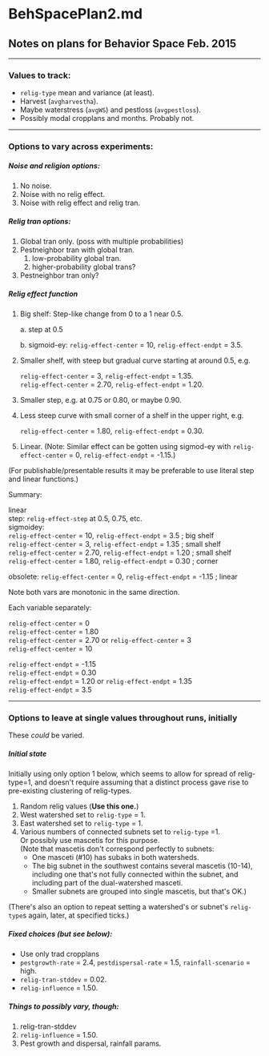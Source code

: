 BehSpacePlan2.md
====
## Notes on plans for Behavior Space Feb. 2015

--------------

### Values to track:

* `relig-type` mean and variance (at least).
* Harvest (`avgharvestha`).
* Maybe waterstress (`avgWS`) and pestloss (`avgpestloss`).
* Possibly modal cropplans and months.  Probably not.

--------------

### Options to vary across experiments:

##### Noise and religion options:

1. No noise.
2. Noise with no relig effect.
3. Noise with relig effect and relig tran.

##### Relig tran options:

1. Global tran only.  (poss with multiple probabilities)
2. Pestneighbor tran with global tran.
	1. low-probability global tran.
	2. higher-probability global trans?
3. Pestneighbor tran only?


##### Relig effect function

1. Big shelf: Step-like change from 0 to a 1 near 0.5.

	a. step at 0.5

	b. sigmoid-ey: `relig-effect-center` = 10, `relig-effect-endpt` = 3.5.  

2. Smaller shelf, with steep but gradual curve starting at around 0.5,
   e.g.

	`relig-effect-center` = 3, `relig-effect-endpt` = 1.35.  
	`relig-effect-center` = 2.70, `relig-effect-endpt` = 1.20.

3. Smaller step, e.g. at 0.75 or 0.80, or maybe 0.90.

4. Less steep curve with small corner of a shelf in the upper right,
   e.g.

	`relig-effect-center` = 1.80, `relig-effect-endpt` = 0.30.  

5. Linear. (Note: Similar effect can be gotten using sigmod-ey with
   `relig-effect-center` = 0, `relig-effect-endpt` = -1.15.)

(For publishable/presentable results it may be preferable to use
literal step and linear functions.)

Summary:

linear  
step: `relig-effect-step` at 0.5, 0.75, etc.  
sigmoidey:  
`relig-effect-center` = 10, `relig-effect-endpt` = 3.5   ; big shelf  
`relig-effect-center` = 3, `relig-effect-endpt` = 1.35     ; small shelf  
`relig-effect-center` = 2.70, `relig-effect-endpt` = 1.20   ; small shelf  
`relig-effect-center` = 1.80, `relig-effect-endpt` = 0.30   ; corner  


obsolete:
`relig-effect-center` = 0, `relig-effect-endpt` = -1.15 ; linear  

Note both vars are monotonic in the same direction.

Each variable separately:

`relig-effect-center` = 0  
`relig-effect-center` = 1.80  
`relig-effect-center` = 2.70 or `relig-effect-center` = 3  
`relig-effect-center` = 10  

 `relig-effect-endpt` = -1.15  
 `relig-effect-endpt` = 0.30  
 `relig-effect-endpt` = 1.20 or `relig-effect-endpt` = 1.35  
 `relig-effect-endpt` = 3.5  

-----------

### Options to leave at single values throughout runs, initially

These *could* be varied.

##### Initial state

Initially using only option 1 below, which seems to allow for spread of
relig-type=1, and doesn't require assuming that a distinct process gave
rise to pre-existing clustering of relig-types.

1. Random relig values (**Use this one.**)
2. West watershed set to `relig-type` = 1.
3. East watershed set to `relig-type` = 1.
4. Various numbers of connected subnets set to `relig-type` =1.  
   Or possibly use mascetis for this purpose.  
   (Note that mascetis don't correspond perfectly to subnets:
   	* One masceti (#10) has subaks in both watersheds.
	* The big subnet in the southwest contains several mascetis
	  (10-14), including one that's not fully connected within the 
	  subnet, and including part of the dual-watershed masceti.
	* Smaller subnets are grouped into single mascetis, but that's OK.)

(There's also an option to repeat setting a watershed's or subnet's
`relig-type`s again, later, at specified ticks.)

##### Fixed choices (but see below):

* Use only trad cropplans
* `pestgrowth-rate` = 2.4, `pestdispersal-rate` = 1.5,
   `rainfall-scenario` = high.
* `relig-tran-stddev` = 0.02.
* `relig-influence` = 1.50.

##### Things to possibly vary, though:

1. relig-tran-stddev
2. `relig-influence` = 1.50.
3. Pest growth and dispersal, rainfall params.
